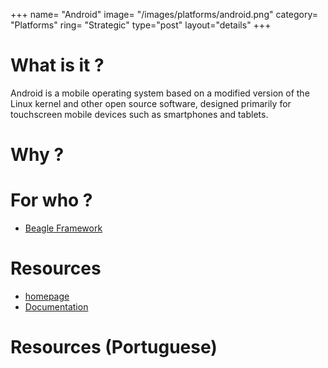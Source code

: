 +++
name= "Android"
image= "/images/platforms/android.png"
category= "Platforms"
ring= "Strategic"
type="post"
layout="details"
+++

# What is it ?

Android is a mobile operating system based on a modified version of the Linux kernel and other open source software, designed primarily for touchscreen mobile devices such as smartphones and tablets.

# Why ?



# For who ?

* [Beagle Framework](https://usebeagle.io/)

# Resources

* [homepage](https://www.android.com/)
* [Documentation](https://developer.android.com/about/versions/11)


# Resources (Portuguese)
